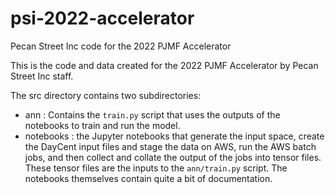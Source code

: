 # psi-2022-accelerator
Pecan Street Inc code for the 2022 PJMF Accelerator

This is the code and data created for the 2022 PJMF Accelerator by Pecan Street Inc staff.

The src directory contains two subdirectories:

- ann : Contains the `train.py` script that uses the outputs of the notebooks to train and run the model.
- notebooks : the Jupyter notebooks that generate the input space, create the DayCent input files and stage the data on AWS, run the AWS batch jobs, and then collect and collate the output of the jobs into tensor files. These tensor files are the inputs to the `ann/train.py` script. The notebooks themselves contain quite a bit of documentation.